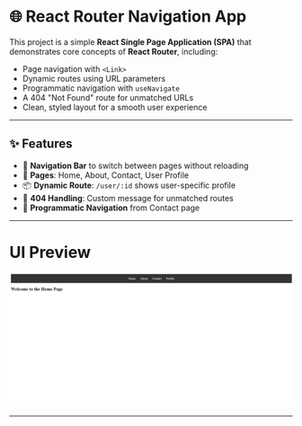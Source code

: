 # 🌐 React Router Navigation App

This project is a simple **React Single Page Application (SPA)** that demonstrates core concepts of **React Router**, including:

- Page navigation with `<Link>`
- Dynamic routes using URL parameters
- Programmatic navigation with `useNavigate`
- A 404 "Not Found" route for unmatched URLs
- Clean, styled layout for a smooth user experience

---


## ✨ Features

- 🔗 **Navigation Bar** to switch between pages without reloading
- 📄 **Pages**: Home, About, Contact, User Profile
- 📦 **Dynamic Route**: `/user/:id` shows user-specific profile
- 🚫 **404 Handling**: Custom message for unmatched routes
- 🧭 **Programmatic Navigation** from Contact page

---

# UI Preview
![UserCard Screenshot](public/screenshot.png)


---
